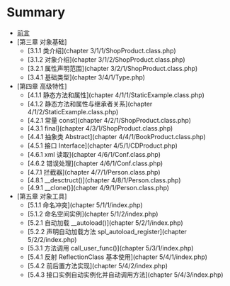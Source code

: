 # Summary


* [前言](README.md)
* [第三章 对象基础]
	* [3.1.1  类介绍](chapter 3/1/1/ShopProduct.class.php)
	* [3.1.2  对象介绍](chapter 3/1/2/ShopProduct.class.php)
	* [3.2.1  属性声明范围](chapter 3/2/1/ShopProduct.class.php)
	* [3.4.1 基础类型](chapter 3/4/1/Type.php)
* [第四章 高级特性]
    * [4.1.1  静态方法和属性](chapter 4/1/1/StaticExample.class.php)
    * [4.1.2  静态方法和属性与继承者关系](chapter 4/1/2/StaticExample.class.php)
    * [4.2.1  常量 const](chapter 4/2/1/ShopProduct.class.php)
    * [4.3.1  final](chapter 4/3/1/ShopProduct.class.php)
    * [4.4.1  抽象类 Abstract](chapter 4/4/1/BookProduct.class.php)
    * [4.5.1  接口 Interface](chapter 4/5/1/CDProduct.php)
    * [4.6.1  xml 读取](chapter 4/6/1/Conf.class.php)
    * [4.6.2  错误处理](chapter 4/6/1/Conf.class.php)
    * [4.7.1  拦截器](chapter 4/7/1/Person.class.php)
    * [4.8.1  __desctruct()](chapter 4/8/1/Person.class.php)
    * [4.9.1  __clone()](chapter 4/9/1/Person.class.php)
* [第五章 对象工具]
    * [5.1.1  命名冲突](chapter 5/1/1/index.php)
    * [5.1.2  命名空间实例](chapter 5/1/2/index.php)
    * [5.2.1  自动加载 __autoload()](chapter 5/2/1/index.php)
    * [5.2.2  声明自动加载方法 spl_autoload_register](chapter 5/2/2/index.php)
    * [5.3.1  方法调用 call_user_func()](chapter 5/3/1/index.php)
    * [5.4.1  反射 ReflectionClass 基本使用](chapter 5/4/1/index.php)
    * [5.4.2  前后置方法实现](chapter 5/4/2/index.php)
    * [5.4.3  接口实例自动实例化并自动调用方法](chapter 5/4/3/index.php)

